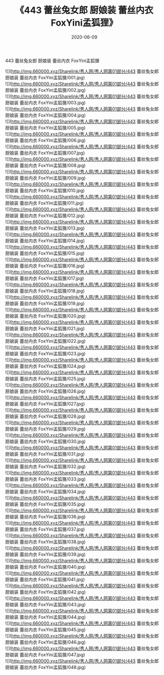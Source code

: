 ﻿---
layout: post
title:  《443 蕾丝兔女郎 厨娘装 蕾丝内衣 FoxYini孟狐狸》
date:   2020-06-09
img: http://img.660000.xyz/Sharelink/秀人网/秀人网第01部分/443 蕾丝兔女郎 厨娘装 蕾丝内衣 FoxYini孟狐狸/000.jpg
categories: [美女, 清纯, 唯美]
---

443 蕾丝兔女郎 厨娘装 蕾丝内衣 FoxYini孟狐狸

  ![](http://img.660000.xyz/Sharelink/秀人网/秀人网第01部分/443 蕾丝兔女郎 厨娘装 蕾丝内衣 FoxYini孟狐狸/001.jpg) <br> ![](http://img.660000.xyz/Sharelink/秀人网/秀人网第01部分/443 蕾丝兔女郎 厨娘装 蕾丝内衣 FoxYini孟狐狸/002.jpg) <br> ![](http://img.660000.xyz/Sharelink/秀人网/秀人网第01部分/443 蕾丝兔女郎 厨娘装 蕾丝内衣 FoxYini孟狐狸/003.jpg) <br> ![](http://img.660000.xyz/Sharelink/秀人网/秀人网第01部分/443 蕾丝兔女郎 厨娘装 蕾丝内衣 FoxYini孟狐狸/004.jpg) <br> ![](http://img.660000.xyz/Sharelink/秀人网/秀人网第01部分/443 蕾丝兔女郎 厨娘装 蕾丝内衣 FoxYini孟狐狸/005.jpg) <br> ![](http://img.660000.xyz/Sharelink/秀人网/秀人网第01部分/443 蕾丝兔女郎 厨娘装 蕾丝内衣 FoxYini孟狐狸/006.jpg) <br> ![](http://img.660000.xyz/Sharelink/秀人网/秀人网第01部分/443 蕾丝兔女郎 厨娘装 蕾丝内衣 FoxYini孟狐狸/007.jpg) <br> ![](http://img.660000.xyz/Sharelink/秀人网/秀人网第01部分/443 蕾丝兔女郎 厨娘装 蕾丝内衣 FoxYini孟狐狸/008.jpg) <br> ![](http://img.660000.xyz/Sharelink/秀人网/秀人网第01部分/443 蕾丝兔女郎 厨娘装 蕾丝内衣 FoxYini孟狐狸/009.jpg) <br> ![](http://img.660000.xyz/Sharelink/秀人网/秀人网第01部分/443 蕾丝兔女郎 厨娘装 蕾丝内衣 FoxYini孟狐狸/010.jpg) <br> ![](http://img.660000.xyz/Sharelink/秀人网/秀人网第01部分/443 蕾丝兔女郎 厨娘装 蕾丝内衣 FoxYini孟狐狸/011.jpg) <br> ![](http://img.660000.xyz/Sharelink/秀人网/秀人网第01部分/443 蕾丝兔女郎 厨娘装 蕾丝内衣 FoxYini孟狐狸/012.jpg) <br> ![](http://img.660000.xyz/Sharelink/秀人网/秀人网第01部分/443 蕾丝兔女郎 厨娘装 蕾丝内衣 FoxYini孟狐狸/013.jpg) <br> ![](http://img.660000.xyz/Sharelink/秀人网/秀人网第01部分/443 蕾丝兔女郎 厨娘装 蕾丝内衣 FoxYini孟狐狸/014.jpg) <br> ![](http://img.660000.xyz/Sharelink/秀人网/秀人网第01部分/443 蕾丝兔女郎 厨娘装 蕾丝内衣 FoxYini孟狐狸/015.jpg) <br> ![](http://img.660000.xyz/Sharelink/秀人网/秀人网第01部分/443 蕾丝兔女郎 厨娘装 蕾丝内衣 FoxYini孟狐狸/016.jpg) <br> ![](http://img.660000.xyz/Sharelink/秀人网/秀人网第01部分/443 蕾丝兔女郎 厨娘装 蕾丝内衣 FoxYini孟狐狸/017.jpg) <br> ![](http://img.660000.xyz/Sharelink/秀人网/秀人网第01部分/443 蕾丝兔女郎 厨娘装 蕾丝内衣 FoxYini孟狐狸/018.jpg) <br> ![](http://img.660000.xyz/Sharelink/秀人网/秀人网第01部分/443 蕾丝兔女郎 厨娘装 蕾丝内衣 FoxYini孟狐狸/019.jpg) <br> ![](http://img.660000.xyz/Sharelink/秀人网/秀人网第01部分/443 蕾丝兔女郎 厨娘装 蕾丝内衣 FoxYini孟狐狸/020.jpg) <br> ![](http://img.660000.xyz/Sharelink/秀人网/秀人网第01部分/443 蕾丝兔女郎 厨娘装 蕾丝内衣 FoxYini孟狐狸/021.jpg) <br> ![](http://img.660000.xyz/Sharelink/秀人网/秀人网第01部分/443 蕾丝兔女郎 厨娘装 蕾丝内衣 FoxYini孟狐狸/022.jpg) <br> ![](http://img.660000.xyz/Sharelink/秀人网/秀人网第01部分/443 蕾丝兔女郎 厨娘装 蕾丝内衣 FoxYini孟狐狸/023.jpg) <br> ![](http://img.660000.xyz/Sharelink/秀人网/秀人网第01部分/443 蕾丝兔女郎 厨娘装 蕾丝内衣 FoxYini孟狐狸/024.jpg) <br> ![](http://img.660000.xyz/Sharelink/秀人网/秀人网第01部分/443 蕾丝兔女郎 厨娘装 蕾丝内衣 FoxYini孟狐狸/025.jpg) <br> ![](http://img.660000.xyz/Sharelink/秀人网/秀人网第01部分/443 蕾丝兔女郎 厨娘装 蕾丝内衣 FoxYini孟狐狸/026.jpg) <br> ![](http://img.660000.xyz/Sharelink/秀人网/秀人网第01部分/443 蕾丝兔女郎 厨娘装 蕾丝内衣 FoxYini孟狐狸/027.jpg) <br> ![](http://img.660000.xyz/Sharelink/秀人网/秀人网第01部分/443 蕾丝兔女郎 厨娘装 蕾丝内衣 FoxYini孟狐狸/028.jpg) <br> ![](http://img.660000.xyz/Sharelink/秀人网/秀人网第01部分/443 蕾丝兔女郎 厨娘装 蕾丝内衣 FoxYini孟狐狸/029.jpg) <br> ![](http://img.660000.xyz/Sharelink/秀人网/秀人网第01部分/443 蕾丝兔女郎 厨娘装 蕾丝内衣 FoxYini孟狐狸/030.jpg) <br> ![](http://img.660000.xyz/Sharelink/秀人网/秀人网第01部分/443 蕾丝兔女郎 厨娘装 蕾丝内衣 FoxYini孟狐狸/031.jpg) <br> ![](http://img.660000.xyz/Sharelink/秀人网/秀人网第01部分/443 蕾丝兔女郎 厨娘装 蕾丝内衣 FoxYini孟狐狸/032.jpg) <br> ![](http://img.660000.xyz/Sharelink/秀人网/秀人网第01部分/443 蕾丝兔女郎 厨娘装 蕾丝内衣 FoxYini孟狐狸/033.jpg) <br> ![](http://img.660000.xyz/Sharelink/秀人网/秀人网第01部分/443 蕾丝兔女郎 厨娘装 蕾丝内衣 FoxYini孟狐狸/034.jpg) <br> ![](http://img.660000.xyz/Sharelink/秀人网/秀人网第01部分/443 蕾丝兔女郎 厨娘装 蕾丝内衣 FoxYini孟狐狸/035.jpg) <br> ![](http://img.660000.xyz/Sharelink/秀人网/秀人网第01部分/443 蕾丝兔女郎 厨娘装 蕾丝内衣 FoxYini孟狐狸/036.jpg) <br> ![](http://img.660000.xyz/Sharelink/秀人网/秀人网第01部分/443 蕾丝兔女郎 厨娘装 蕾丝内衣 FoxYini孟狐狸/037.jpg) <br> ![](http://img.660000.xyz/Sharelink/秀人网/秀人网第01部分/443 蕾丝兔女郎 厨娘装 蕾丝内衣 FoxYini孟狐狸/038.jpg) <br> ![](http://img.660000.xyz/Sharelink/秀人网/秀人网第01部分/443 蕾丝兔女郎 厨娘装 蕾丝内衣 FoxYini孟狐狸/039.jpg) <br> ![](http://img.660000.xyz/Sharelink/秀人网/秀人网第01部分/443 蕾丝兔女郎 厨娘装 蕾丝内衣 FoxYini孟狐狸/040.jpg) <br> ![](http://img.660000.xyz/Sharelink/秀人网/秀人网第01部分/443 蕾丝兔女郎 厨娘装 蕾丝内衣 FoxYini孟狐狸/041.jpg) <br> ![](http://img.660000.xyz/Sharelink/秀人网/秀人网第01部分/443 蕾丝兔女郎 厨娘装 蕾丝内衣 FoxYini孟狐狸/042.jpg) <br> ![](http://img.660000.xyz/Sharelink/秀人网/秀人网第01部分/443 蕾丝兔女郎 厨娘装 蕾丝内衣 FoxYini孟狐狸/043.jpg) <br> ![](http://img.660000.xyz/Sharelink/秀人网/秀人网第01部分/443 蕾丝兔女郎 厨娘装 蕾丝内衣 FoxYini孟狐狸/044.jpg) <br> ![](http://img.660000.xyz/Sharelink/秀人网/秀人网第01部分/443 蕾丝兔女郎 厨娘装 蕾丝内衣 FoxYini孟狐狸/045.jpg) <br> ![](http://img.660000.xyz/Sharelink/秀人网/秀人网第01部分/443 蕾丝兔女郎 厨娘装 蕾丝内衣 FoxYini孟狐狸/046.jpg) <br> ![](http://img.660000.xyz/Sharelink/秀人网/秀人网第01部分/443 蕾丝兔女郎 厨娘装 蕾丝内衣 FoxYini孟狐狸/047.jpg) <br> ![](http://img.660000.xyz/Sharelink/秀人网/秀人网第01部分/443 蕾丝兔女郎 厨娘装 蕾丝内衣 FoxYini孟狐狸/048.jpg) <br>